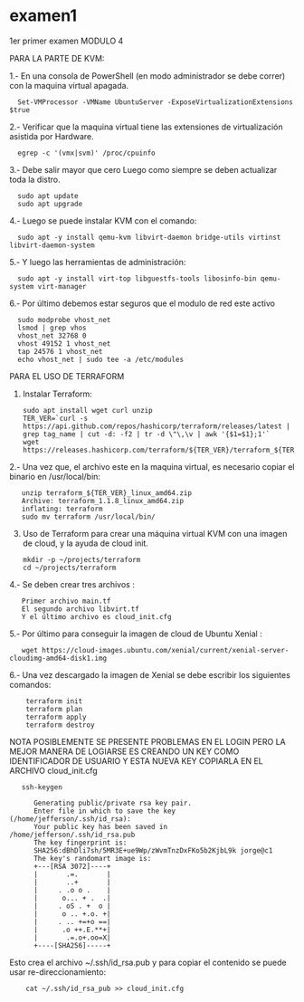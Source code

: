 # examen1
1er primer examen MODULO 4

PARA LA PARTE DE KVM:

1.- En una consola de PowerShell (en modo administrador se debe correr) con la
    maquina virtual apagada.
      
      Set-VMProcessor -VMName UbuntuServer -ExposeVirtualizationExtensions $true

2.- Verificar que la maquina virtual tiene las extensiones de virtualización
    asistida por Hardware.
      
      egrep -c '(vmx|svm)' /proc/cpuinfo

3.- Debe salir mayor que cero Luego como siempre se deben actualizar toda la distro.

      sudo apt update
      sudo apt upgrade

4.- Luego se puede instalar KVM con el comando:
      
      sudo apt -y install qemu-kvm libvirt-daemon bridge-utils virtinst libvirt-daemon-system
      
5.- Y luego las herramientas de administración:

      sudo apt -y install virt-top libguestfs-tools libosinfo-bin qemu-system virt-manager

6.- Por último debemos estar seguros que el modulo de red este activo
       
      sudo modprobe vhost_net
      lsmod | grep vhos
      vhost_net 32768 0
      vhost 49152 1 vhost_net
      tap 24576 1 vhost_net
      echo vhost_net | sudo tee -a /etc/modules

PARA EL USO DE TERRAFORM

1. Instalar Terraform:
      
       sudo apt install wget curl unzip
       TER_VER=`curl -s https://api.github.com/repos/hashicorp/terraform/releases/latest | grep tag_name | cut -d: -f2 | tr -d \"\,\v | awk '{$1=$1};1'`
       wget https://releases.hashicorp.com/terraform/${TER_VER}/terraform_${TER_VER}_linux_amd64.zip

2.- Una vez que, el archivo este en la maquina virtual, es necesario copiar el binario en /usr/local/bin:
       
       unzip terraform_${TER_VER}_linux_amd64.zip
       Archive: terraform_1.1.8_linux_amd64.zip
       inflating: terraform
       sudo mv terraform /usr/local/bin/
       
3. Uso de Terraform para crear una máquina virtual KVM con una imagen de cloud, y la ayuda de cloud init.
       
       mkdir -p ~/projects/terraform
       cd ~/projects/terraform

4.- Se deben crear tres archivos : 

       Primer archivo main.tf   
       El segundo archivo libvirt.tf
       Y el último archivo es cloud_init.cfg
      
5.- Por último para conseguir la imagen de cloud de Ubuntu Xenial :
       
       wget https://cloud-images.ubuntu.com/xenial/current/xenial-server-cloudimg-amd64-disk1.img
       
6.- Una vez descargado la imagen de Xenial se debe escribir los siguientes comandos:
        
        terraform init 
        terraform plan
        terraform apply
        terraform destroy
        
NOTA POSIBLEMENTE SE PRESENTE PROBLEMAS EN EL LOGIN PERO LA MEJOR MANERA DE LOGIARSE ES CREANDO UN KEY COMO IDENTIFICADOR DE USUARIO Y ESTA NUEVA KEY COPIARLA EN EL ARCHIVO cloud_init.cfg 
       
       ssh-keygen

          Generating public/private rsa key pair.
          Enter file in which to save the key (/home/jefferson/.ssh/id_rsa):
          Your public key has been saved in /home/jefferson/.ssh/id_rsa.pub
          The key fingerprint is:
          SHA256:dBhDli7sh/5MR3E+ue9Wp/zWvmTnzDxFKo5b2KjbL9k jorge@c1
          The key's randomart image is:
          +---[RSA 3072]----+
          |       .=.       |
          |       ..+       |
          |     . .o o .    |
          |      o... + .  .|
          |     . oS . +  o |
          |      o .. +.o. +|
          |     . .. +=+o ==|
          |      .o ++.E.**+|
          |       .=.o+.oo=X|
          +----[SHA256]-----+
          
Esto crea el archivo ~/.ssh/id_rsa.pub y para copiar el contenido se puede usar re-direccionamiento:

        cat ~/.ssh/id_rsa_pub >> cloud_init.cfg
